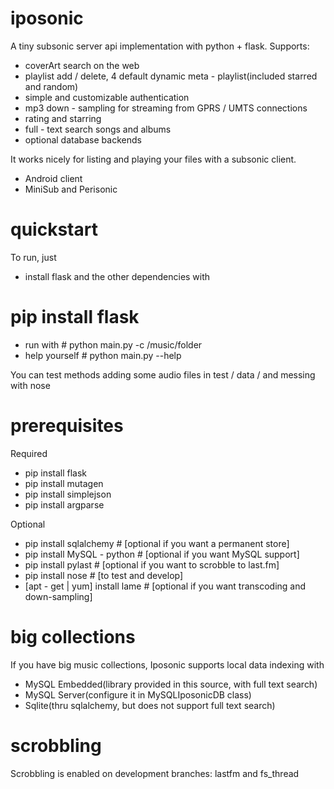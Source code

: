 iposonic
========

A tiny subsonic server api implementation with python + flask.
Supports:
* coverArt search on the web
* playlist add / delete, 4 default dynamic meta - playlist(included starred and random)
* simple and customizable authentication
* mp3 down - sampling for streaming from GPRS / UMTS connections
* rating and starring
* full - text search songs and albums
* optional database backends

It works nicely for listing and playing your files with a subsonic client.
* Android client
* MiniSub and Perisonic

quickstart
==========
To run, just
* install flask and the other dependencies with
# pip install flask
* run with
           # python main.py -c /music/folder
* help yourself
           # python main.py --help


You can test methods adding some audio files in test / data / and messing with nose


prerequisites
============
Required
* pip install flask
* pip install mutagen
* pip install simplejson
* pip install argparse

Optional
* pip install sqlalchemy       # [optional if you want a permanent store]
* pip install MySQL - python     # [optional if you want MySQL support]
* pip install pylast             # [optional if you want to scrobble to last.fm]
* pip install nose             # [to test and develop]
* [apt - get | yum] install lame   # [optional if you want transcoding and down-sampling]

big collections
===============

If you have big music collections, Iposonic supports local data indexing with
* MySQL Embedded(library provided in this source, with full text search)
* MySQL Server(configure it in MySQLIposonicDB class)
* Sqlite(thru sqlalchemy, but does not support full text search)

scrobbling
==========

Scrobbling is enabled on development branches: lastfm and fs_thread

